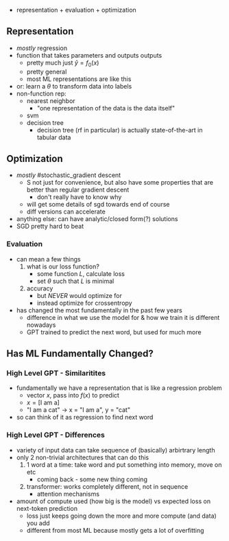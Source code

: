- representation + evaluation + optimization

## Representation
- _mostly_ regression
- function that takes parameters and outputs outputs
	- pretty much just $\hat{y} = f_0(x)$
	- pretty general
	- most ML representations are like this
 - or: learn a $\theta$ to transform data into labels
- non-function rep: 
	- nearest neighbor
		- "one representation of the data is the data itself"
	- svm
	- decision tree
		- decision tree (rf in particular) is actually state-of-the-art in tabular data
  
## Optimization
- _mostly_ #stochastic_gradient descent
	- S not just for convenience, but also have some properties that are better than regular gradient descent
		- don't really have to know why
	- will get some details of sgd towards end of course
	- diff versions can accelerate 
 - anything else: can have analytic/closed form(?) solutions
 - SGD pretty hard to beat
 
### Evaluation
- can mean a few things
	1. what is our loss function?
		- some function $L$, calculate loss
		- set $\theta$ such that $L$ is minimal
	2. accuracy
		- but _NEVER_ would optimize for
		- instead optimize for crossentropy
- has changed the most fundamentally in the past few years
	- difference in what we use the model for & how we train it is different nowadays
	- GPT trained to predict the next word, but used for much more

## Has ML Fundamentally Changed?

### High Level GPT - Similaritites
- fundamentally we have a representation that is like a regression problem
	- vector $x$, pass into $f(x)$ to predict
	- $x = [\text{I am a}]$
	- "I am a cat" -> x = "I am a", y = "cat"
- so can think of it as regression to find next word

### High Level GPT - Differences
- variety of input data can take sequence of (basically) arbirtrary length
- only 2 non-trivial architectures that can do this
	1. 1 word at a time: take word and put something into memory, move on etc
		- coming back - some new thing coming
	2. transformer: works completely different, not in sequence
		- attention mechanisms
- amount of compute used (how big is the model) vs expected loss on next-token prediction
	- loss just keeps going down the more and more compute (and data) you add
	- different from most ML because mostly gets a lot of overfitting